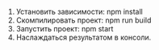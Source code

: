 1. Установить зависимости: npm install
2. Скомпилировать проект: npm run build
3. Запустить проект: npm start
4. Наслаждаться результатом в консоли.